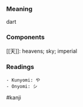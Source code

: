 ### Meaning

dart

### Components

[[天]]: heavens; sky; imperial

### Readings

```
- Kunyomi: や
- Onyomi: シ
```

#kanji